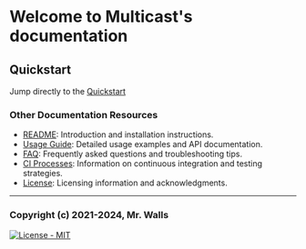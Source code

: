 # Welcome to Multicast's documentation

## Quickstart

Jump directly to the [Quickstart](./toc)

### Other Documentation Resources

- [README](./README): Introduction and installation instructions.
- [Usage Guide](./USAGE): Detailed usage examples and API documentation.
- [FAQ](./FAQ): Frequently asked questions and troubleshooting tips.
- [CI Processes](./CI): Information on continuous integration and testing strategies.
- [License](./LICENSE): Licensing information and acknowledgments.

---

### Copyright (c) 2021-2024, Mr. Walls

[![License - MIT](https://img.shields.io/github/license/reactive-firewall/multicast.svg?maxAge=3600)](https://github.com/reactive-firewall/multicast/blob/stable/LICENSE.md)
